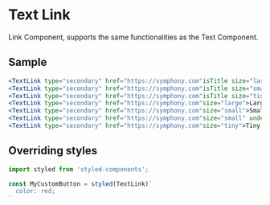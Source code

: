 # Text Link
Link Component, supports the same functionalities as the Text Component.

## Sample

```jsx　
<TextLink type="secondary" href="https://symphony.com"isTitle size="large" underline>Large Title Underline</Text>
<TextLink type="secondary" href="https://symphony.com"isTitle size="small">Small Title</Text>
<TextLink type="secondary" href="https://symphony.com"isTitle size="tiny">Tiny Title</Text>
<TextLink type="secondary" href="https://symphony.com"size="large">Large Text</Text>
<TextLink type="secondary" href="https://symphony.com"size="small">Small Text</Text>
<TextLink type="secondary" href="https://symphony.com"size="small" underline>Small Text Underline</Text>
<TextLink type="secondary" href="https://symphony.com"size="tiny">Tiny Text</Text>
```

## Overriding styles
```jsx
import styled from 'styled-components';

const MyCustomButton = styled(TextLink)`
  color: red;
`
```
